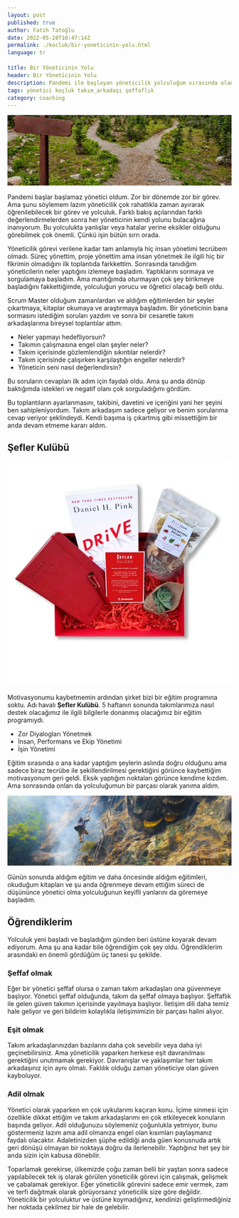 ```yaml
---
layout: post
published: true
author: Fatih Tatoğlu
date: 2022-05-28T16:47:14Z
permalink: ./kocluk/bir-yoneticinin-yolu.html
language: tr

title: Bir Yöneticinin Yolu
header: Bir Yöneticinin Yolu
description: Pandemi ile başlayan yöneticilik yolculuğum sırasında olanlar ve yaşadıklarım.
tags: yönetici koçluk takım_arkadaşı şeffaflık
category: coaching
---
```


![Yol Ayrımı](../../image/kariyer-yol.jpg "James Wheeler - [Pexels](https://www.pexels.com/tr-tr/fotograf/koknar-agaclariyla-cevrili-yolun-fotografi-1578750/)")

Pandemi başlar başlamaz yönetici oldum. Zor bir dönemde zor bir görev. Ama şunu söylemem lazım yöneticilik çok rahatlıkla zaman ayırarak öğrenilebilecek bir görev ve yolculuk. Farklı bakış açılarından farklı değerlendirmelerden sonra her yöneticinin kendi yolunu bulacağına inanıyorum. Bu yolculukta yanlışlar veya hatalar yerine eksikler olduğunu görebilmek çok önemli. Çünkü işin bütün sırrı orada.

Yöneticilik görevi verilene kadar tam anlamıyla hiç insan yönetimi tecrübem olmadı. Süreç yönettim, proje yönettim ama insan yönetmek ile ilgili hiç bir fikrimin olmadığını ilk toplantıda farkkettim. Sonrasında tanıdığım yöneticilerin neler yaptığını izlemeye başladım. Yaptıklarını sormaya ve sorgulamaya başladım. Ama mantığımda oturmayan çok şey birikmeye başladığını fakkettiğimde, yolculuğun yorucu ve öğretici olacağı belli oldu.

Scrum Master olduğum zamanlardan ve aldığım eğitimlerden bir şeyler çıkartmaya, kitaplar okumaya ve araştırmaya başladım. Bir yöneticinin bana sormasını istediğim soruları yazdım ve sonra bir cesaretle takım arkadaşlarıma bireysel toplantılar attım.

- Neler yapmayı hedefliyorsun?
- Takımın çalışmasına engel olan şeyler neler?
- Takım içerisinde gözlemlendiğin sıkıntılar nelerdir?
- Takım içerisinde çalışırken karşılaştığın engeller nelerdir?
- Yöneticin seni nasıl değerlendirsin?

Bu soruların cevapları ilk adım için faydalı oldu. Ama şu anda dönüp baktığımda istekleri ve negatif olanı çok sorguladığımı gördüm.

Bu toplantıların ayarlanmasını, takibini, davetini ve içeriğini yani her şeyini ben sahipleniyordum. Takım arkadaşım sadece geliyor ve benim sorularıma cevap veriyor şeklindeydi. Kendi başıma iş çıkartmış gibi missettiğim bir anda devam etmeme kararı aldım.

## Şefler Kulübü

![Yemeksepeti Şefler Kulübü Paketi](../../image/ys_sefler_kulubu.jpg "Yemeksepeti Şefler Kulübü Paketi - [Konsept Kutu](https://www.konseptkutu.com/kurumsal-hediye/yemeksepeti)")

Motivasyonumu kaybetmemin ardından şirket bizi bir eğitim programına soktu. Adı havalı **Şefler Kulübü**. 5 haftanın sonunda takımlarımıza nasıl destek olacağımız ile ilgili bilgilerle donanmış olacağımız bir eğitim programıydı.

- Zor Diyalogları Yönetmek
- İnsan, Performans ve Ekip Yönetimi
- İşin Yönetimi

Eğitim sırasında o ana kadar yaptığım şeylerin aslında doğru olduğunu ama sadece biraz tecrübe ile şekillendirilmesi gerektiğini görünce kaybettiğim motivasyonum geri geldi. Eksik yaptığım noktaları görünce kendime kızdım. Ama sonrasında onları da yolculuğumun bir parçası olarak yanıma aldım.

![Basamaklar](../../image/kariyer-merdiven.jpg "Aakash Karki - [Pexels](https://www.pexels.com/tr-tr/fotograf/duvar-merdiven-sigara-icmek-asili-4237473/)")

Günün sonunda aldığım eğitim ve daha öncesinde aldığım eğitimleri, okuduğum kitapları ve şu anda öğrenmeye devam ettiğim süreci de düşününce yönetici olma yolculuğunun keyifli yanlarını da göremeye başladım.

## Öğrendiklerim

Yolculuk yeni başladı ve başladığım günden beri üstüne koyarak devam ediyorum. Ama şu ana kadar bile öğrendiğim çok şey oldu. Öğrendiklerim arasındaki en önemli gördüğüm üç tanesi şu şekilde.

### Şeffaf olmak

Eğer bir yönetici şeffaf olursa o zaman takım arkadaşları ona güvenmeye başlıyor. Yönetici şeffaf olduğunda, takım da şeffaf olmaya başlıyor. Şeffaflık ile gelen güven takımın içerisinde yayılmaya başlıyor. İletişim dili daha temiz hale geliyor ve geri bildirim kolaylıkla iletişimimizin bir parçası halini alıyor.

### Eşit olmak

Takım arkadaşlarınızdan bazılarını daha çok sevebilir veya daha iyi geçinebilirsiniz. Ama yöneticilik yaparken herkese eşit davranılması gerektiğini unutmamak gerekiyor. Davranışlar ve yaklaşımlar her takım arkadaşınız için aynı olmalı. Faklılık olduğu zaman yöneticiye olan güven kayboluyor.

### Adil olmak

Yönetici olarak yaparken en çok uykularımı kaçıran konu. İçime sinmesi için özellikle dikkat ettiğim ve takım arkadaşlarımı en çok etkileyecek konuların başında geliyor. Adil olduğunuzu söylemeniz çoğunlukla yetmiyor, bunu göstermeniz lazım ama adil olmanıza engel olan kısımları paylaşmanız faydalı olacaktır. Adaletinizden şüphe edildiği anda güen konusnuda artık geri dönüşü olmayan bir noktaya doğru da ilerlenebilir. Yaptığınız het şey bir anda sizin için kabusa dönebilir.

Toparlamak gerekirse, ülkemizde çoğu zaman belli bir yaştan sonra sadece yapılabilecek tek iş olarak görülen yöneticilik görevi için çalışmak, gelişmek ve çabalamak gerekiyor. Eğer yöneticilik görevini sadece emir vermek, zam ve terfi dağıtmak olarak görüyorsanız yöneticilik size göre değildir. Yöneticilik bir yolculuktur ve üstüne koymadığınız, kendinizi geliştirmediğiniz her noktada çekilmez bir hale de gelebilir.
